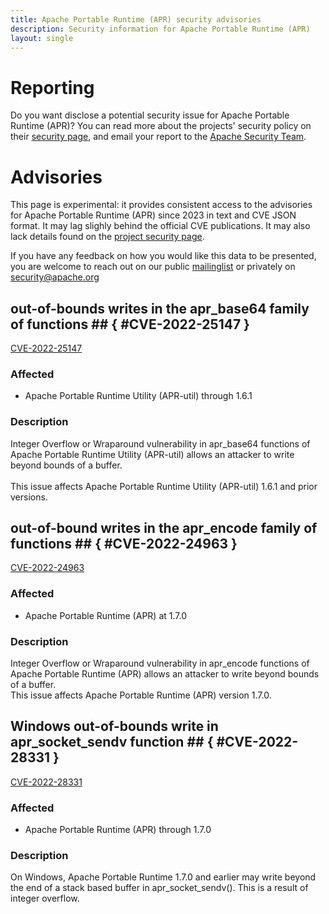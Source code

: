 ```yaml
---
title: Apache Portable Runtime (APR) security advisories
description: Security information for Apache Portable Runtime (APR)
layout: single
---
```


# Reporting

Do you want disclose a potential security issue for Apache Portable Runtime (APR)? You can read more about the projects' security policy on their [security page](https://apr.apache.org/security_report.html), and email your report to the  [Apache Security Team](mailto:security@apache.org).

# Advisories

This page is experimental: it provides consistent access to the advisories for Apache Portable Runtime (APR) since 2023 in text and CVE JSON format. It may lag slighly behind the official CVE publications. It may also lack details found on the [project security page](https://apr.apache.org/security_report.html).

If you have any feedback on how you would like this data to be presented, you are welcome to reach out on our public [mailinglist](/mailinglist) or privately on [security@apache.org](mailto:security@apache.org)

## out-of-bounds writes in the apr_base64 family of functions ## { #CVE-2022-25147 }

[CVE-2022-25147](./CVE-2022-25147.cve.json)

### Affected

* Apache Portable Runtime Utility (APR-util) through 1.6.1


### Description

<div>Integer Overflow or Wraparound vulnerability in apr_base64 functions of Apache Portable Runtime Utility (APR-util) allows an attacker to write beyond bounds of a buffer.</div><div><br></div><div>This issue affects Apache Portable Runtime Utility (APR-util) 1.6.1 and prior versions.</div>

## out-of-bound writes in the apr_encode family of functions  ## { #CVE-2022-24963 }

[CVE-2022-24963](./CVE-2022-24963.cve.json)

### Affected

* Apache Portable Runtime (APR) at 1.7.0


### Description

Integer Overflow or Wraparound vulnerability in apr_encode functions of Apache Portable Runtime (APR) allows an attacker to write beyond bounds of a buffer.<br>This issue affects Apache Portable Runtime (APR) version 1.7.0.

##  Windows out-of-bounds write in apr_socket_sendv function ## { #CVE-2022-28331 }

[CVE-2022-28331](./CVE-2022-28331.cve.json)

### Affected

* Apache Portable Runtime (APR) through 1.7.0


### Description

On Windows, Apache Portable Runtime 1.7.0 and earlier may write beyond the end of a stack based buffer in apr_socket_sendv(). This is a result of integer overflow.